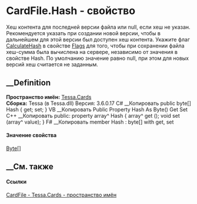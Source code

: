 # CardFile.Hash - свойство
Хеш контента для последней версии файла или null, если хеш не указан.
Рекомендуется указать при создании новой версии, чтобы в дальнейшем для этой
версии был доступен хеш контента. Укажите флаг
[CalculateHash](T_Tessa_Cards_CardFileFlags.htm) в свойстве
[Flags](P_Tessa_Cards_CardFile_Flags.htm) для того, чтобы при сохранении файла
хеш-сумма была вычислена на сервере, независимо от значения в свойстве Hash.
По умолчанию значение равно null, при этом для новых версий хеш считается не
заданным.
## __Definition
 **Пространство имён:** [Tessa.Cards](N_Tessa_Cards.htm)  
 **Сборка:** Tessa (в Tessa.dll) Версия: 3.6.0.17
C# __Копировать
     public byte[] Hash { get; set; }
VB __Копировать
     Public Property Hash As Byte()
    	Get
    	Set
C++ __Копировать
     public:
    property array<unsigned char>^ Hash {
    	array<unsigned char>^ get ();
    	void set (array<unsigned char>^ value);
    }
F# __Копировать
     member Hash : byte[] with get, set
#### Значение свойства
[Byte](https://learn.microsoft.com/dotnet/api/system.byte)[]
##  __См. также
#### Ссылки
[CardFile - ](T_Tessa_Cards_CardFile.htm)
[Tessa.Cards - пространство имён](N_Tessa_Cards.htm)

